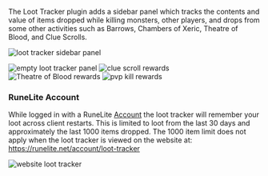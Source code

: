 The Loot Tracker plugin adds a sidebar panel which tracks the contents and value of items dropped while killing monsters, other players, and drops from some other activities such as Barrows, Chambers of Xeric, Theatre of Blood, and Clue Scrolls.

![loot tracker sidebar panel](https://user-images.githubusercontent.com/5115805/43480853-b307ce8e-9504-11e8-9a63-fd9313871cc1.png)

![empty loot tracker panel](https://user-images.githubusercontent.com/5115805/43480854-b35dad40-9504-11e8-8108-9bed4d0a77b9.png) ![clue scroll rewards](https://camo.githubusercontent.com/2d71410ec44405dd2ccea652926f57fb006064a5/68747470733a2f2f692e696d6775722e636f6d2f6e4767355970682e706e67) ![Theatre of Blood rewards](https://camo.githubusercontent.com/8d1d6f81d00a6edbe8fff73e1e2916862c485d8d/68747470733a2f2f692e696d6775722e636f6d2f624854374533432e706e67) ![pvp kill rewards](https://camo.githubusercontent.com/d7f42160aa2ef2b0cfb3b3023fb7bb4cb0d038f5/68747470733a2f2f692e696d6775722e636f6d2f52465257414d302e706e67)

### RuneLite Account

While logged in with a RuneLite [Account](https://github.com/runelite/runelite/wiki/Account) the loot tracker will remember your loot across client restarts. This is limited to loot from the last 30 days and approximately the last 1000 items dropped. The 1000 item limit does not apply when the loot tracker is viewed on the website at: https://runelite.net/account/loot-tracker

![website loot tracker](https://user-images.githubusercontent.com/29353990/59304045-6a1ce000-8c8f-11e9-9da8-24a46d034a58.png)
